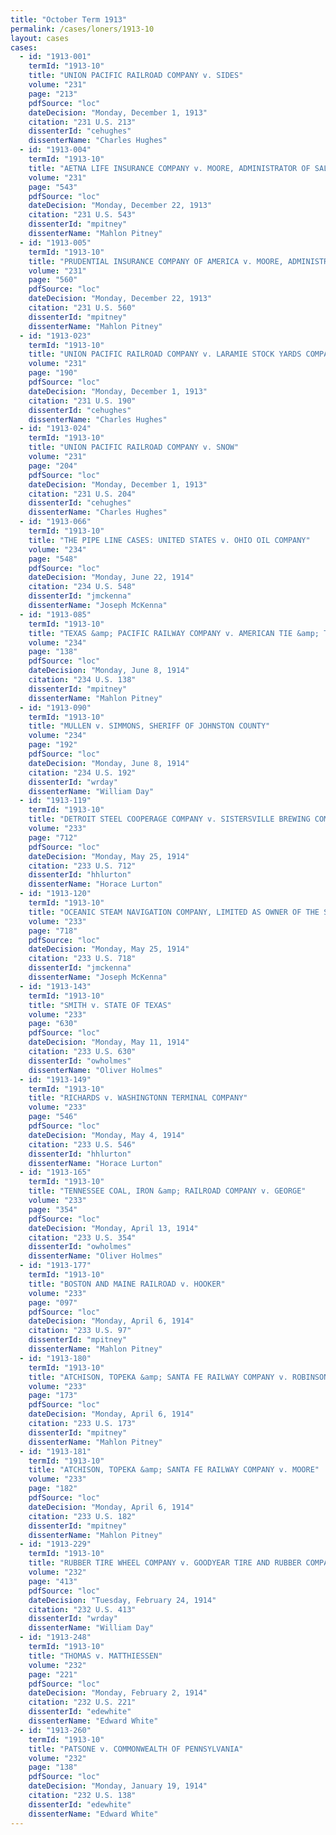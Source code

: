 ```yaml
---
title: "October Term 1913"
permalink: /cases/loners/1913-10
layout: cases
cases:
  - id: "1913-001"
    termId: "1913-10"
    title: "UNION PACIFIC RAILROAD COMPANY v. SIDES"
    volume: "231"
    page: "213"
    pdfSource: "loc"
    dateDecision: "Monday, December 1, 1913"
    citation: "231 U.S. 213"
    dissenterId: "cehughes"
    dissenterName: "Charles Hughes"
  - id: "1913-004"
    termId: "1913-10"
    title: "AETNA LIFE INSURANCE COMPANY v. MOORE, ADMINISTRATOR OF SALGUE"
    volume: "231"
    page: "543"
    pdfSource: "loc"
    dateDecision: "Monday, December 22, 1913"
    citation: "231 U.S. 543"
    dissenterId: "mpitney"
    dissenterName: "Mahlon Pitney"
  - id: "1913-005"
    termId: "1913-10"
    title: "PRUDENTIAL INSURANCE COMPANY OF AMERICA v. MOORE, ADMINISTRATOR OF SALGUE"
    volume: "231"
    page: "560"
    pdfSource: "loc"
    dateDecision: "Monday, December 22, 1913"
    citation: "231 U.S. 560"
    dissenterId: "mpitney"
    dissenterName: "Mahlon Pitney"
  - id: "1913-023"
    termId: "1913-10"
    title: "UNION PACIFIC RAILROAD COMPANY v. LARAMIE STOCK YARDS COMPANY"
    volume: "231"
    page: "190"
    pdfSource: "loc"
    dateDecision: "Monday, December 1, 1913"
    citation: "231 U.S. 190"
    dissenterId: "cehughes"
    dissenterName: "Charles Hughes"
  - id: "1913-024"
    termId: "1913-10"
    title: "UNION PACIFIC RAILROAD COMPANY v. SNOW"
    volume: "231"
    page: "204"
    pdfSource: "loc"
    dateDecision: "Monday, December 1, 1913"
    citation: "231 U.S. 204"
    dissenterId: "cehughes"
    dissenterName: "Charles Hughes"
  - id: "1913-066"
    termId: "1913-10"
    title: "THE PIPE LINE CASES: UNITED STATES v. OHIO OIL COMPANY"
    volume: "234"
    page: "548"
    pdfSource: "loc"
    dateDecision: "Monday, June 22, 1914"
    citation: "234 U.S. 548"
    dissenterId: "jmckenna"
    dissenterName: "Joseph McKenna"
  - id: "1913-085"
    termId: "1913-10"
    title: "TEXAS &amp; PACIFIC RAILWAY COMPANY v. AMERICAN TIE &amp; TIMBER CO., LTD."
    volume: "234"
    page: "138"
    pdfSource: "loc"
    dateDecision: "Monday, June 8, 1914"
    citation: "234 U.S. 138"
    dissenterId: "mpitney"
    dissenterName: "Mahlon Pitney"
  - id: "1913-090"
    termId: "1913-10"
    title: "MULLEN v. SIMMONS, SHERIFF OF JOHNSTON COUNTY"
    volume: "234"
    page: "192"
    pdfSource: "loc"
    dateDecision: "Monday, June 8, 1914"
    citation: "234 U.S. 192"
    dissenterId: "wrday"
    dissenterName: "William Day"
  - id: "1913-119"
    termId: "1913-10"
    title: "DETROIT STEEL COOPERAGE COMPANY v. SISTERSVILLE BREWING COMPANY"
    volume: "233"
    page: "712"
    pdfSource: "loc"
    dateDecision: "Monday, May 25, 1914"
    citation: "233 U.S. 712"
    dissenterId: "hhlurton"
    dissenterName: "Horace Lurton"
  - id: "1913-120"
    termId: "1913-10"
    title: "OCEANIC STEAM NAVIGATION COMPANY, LIMITED AS OWNER OF THE STEAMSHIP TITANIC, v. MELLOR"
    volume: "233"
    page: "718"
    pdfSource: "loc"
    dateDecision: "Monday, May 25, 1914"
    citation: "233 U.S. 718"
    dissenterId: "jmckenna"
    dissenterName: "Joseph McKenna"
  - id: "1913-143"
    termId: "1913-10"
    title: "SMITH v. STATE OF TEXAS"
    volume: "233"
    page: "630"
    pdfSource: "loc"
    dateDecision: "Monday, May 11, 1914"
    citation: "233 U.S. 630"
    dissenterId: "owholmes"
    dissenterName: "Oliver Holmes"
  - id: "1913-149"
    termId: "1913-10"
    title: "RICHARDS v. WASHINGTONN TERMINAL COMPANY"
    volume: "233"
    page: "546"
    pdfSource: "loc"
    dateDecision: "Monday, May 4, 1914"
    citation: "233 U.S. 546"
    dissenterId: "hhlurton"
    dissenterName: "Horace Lurton"
  - id: "1913-165"
    termId: "1913-10"
    title: "TENNESSEE COAL, IRON &amp; RAILROAD COMPANY v. GEORGE"
    volume: "233"
    page: "354"
    pdfSource: "loc"
    dateDecision: "Monday, April 13, 1914"
    citation: "233 U.S. 354"
    dissenterId: "owholmes"
    dissenterName: "Oliver Holmes"
  - id: "1913-177"
    termId: "1913-10"
    title: "BOSTON AND MAINE RAILROAD v. HOOKER"
    volume: "233"
    page: "097"
    pdfSource: "loc"
    dateDecision: "Monday, April 6, 1914"
    citation: "233 U.S. 97"
    dissenterId: "mpitney"
    dissenterName: "Mahlon Pitney"
  - id: "1913-180"
    termId: "1913-10"
    title: "ATCHISON, TOPEKA &amp; SANTA FE RAILWAY COMPANY v. ROBINSON"
    volume: "233"
    page: "173"
    pdfSource: "loc"
    dateDecision: "Monday, April 6, 1914"
    citation: "233 U.S. 173"
    dissenterId: "mpitney"
    dissenterName: "Mahlon Pitney"
  - id: "1913-181"
    termId: "1913-10"
    title: "ATCHISON, TOPEKA &amp; SANTA FE RAILWAY COMPANY v. MOORE"
    volume: "233"
    page: "182"
    pdfSource: "loc"
    dateDecision: "Monday, April 6, 1914"
    citation: "233 U.S. 182"
    dissenterId: "mpitney"
    dissenterName: "Mahlon Pitney"
  - id: "1913-229"
    termId: "1913-10"
    title: "RUBBER TIRE WHEEL COMPANY v. GOODYEAR TIRE AND RUBBER COMPANY"
    volume: "232"
    page: "413"
    pdfSource: "loc"
    dateDecision: "Tuesday, February 24, 1914"
    citation: "232 U.S. 413"
    dissenterId: "wrday"
    dissenterName: "William Day"
  - id: "1913-248"
    termId: "1913-10"
    title: "THOMAS v. MATTHIESSEN"
    volume: "232"
    page: "221"
    pdfSource: "loc"
    dateDecision: "Monday, February 2, 1914"
    citation: "232 U.S. 221"
    dissenterId: "edewhite"
    dissenterName: "Edward White"
  - id: "1913-260"
    termId: "1913-10"
    title: "PATSONE v. COMMONWEALTH OF PENNSYLVANIA"
    volume: "232"
    page: "138"
    pdfSource: "loc"
    dateDecision: "Monday, January 19, 1914"
    citation: "232 U.S. 138"
    dissenterId: "edewhite"
    dissenterName: "Edward White"
---
```

